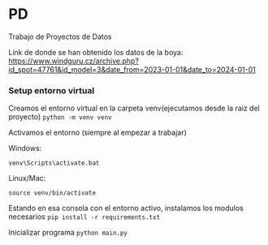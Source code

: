 # PD
Trabajo de Proyectos de Datos

Link de donde se han obtenido los datos de la boya: https://www.windguru.cz/archive.php?id_spot=47761&id_model=3&date_from=2023-01-01&date_to=2024-01-01


### Setup entorno virtual
Creamos el entorno virtual en la carpeta venv(ejecutamos desde la raiz del proyecto)
`python -m venv venv`

Activamos el entorno (siempre al empezar a trabajar)

Windows:

`venv\Scripts\activate.bat`

Linux/Mac:

`source venv/bin/activate`

Estando en esa consola con el entorno activo, instalamos los modulos necesarios
`pip install -r requirements.txt`

Inicializar programa
`python main.py`
